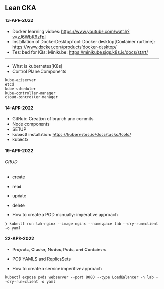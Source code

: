 ## Lean CKA

#### 13-APR-2022
- Docker learning vidoes: https://www.youtube.com/watch?v=zJ6WbK9zFpI
- Installation of DockerDesktopTool: Docker desktop[Container runtime]: https://www.docker.com/products/docker-desktop/
- Test bed for K8s: Minikube: https://minikube.sigs.k8s.io/docs/start/

---
- What is kubernetes[K8s]
- Control Plane Components
```
kube-apiserver
etcd
kube-scheduler
kube-controller-manager
cloud-controller-manager
```

#### 14-APR-2022
- GitHub: Creation of branch anc commits
- Node components
- SETUP
- kubectl installation: https://kubernetes.io/docs/tasks/tools/
- kubectx

#### 19-APR-2022
###### CRUD
- create
- read
- update
- delete

- How to create a POD manually: imperative approach
```
❯ kubectl run lab-nginx --image nginx --namespace lab --dry-run=client -o yaml
```

#### 22-APR-2022
- Projects, Cluster, Nodes, Pods, and Containers
- POD YAMLS and ReplicaSets

- How to create a service imperitive approach
```
kubectl expose pods webserver --port 8080 --type LoadBalancer -n lab --dry-run=client -o yaml
```
